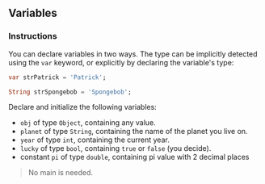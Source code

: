 ## Variables

### Instructions

You can declare variables in two ways. The type can be implicitly detected using the `var` keyword, or explicitly by declaring the variable's type:

```dart
var strPatrick = 'Patrick';
```

```dart
String strSpongebob = 'Spongebob';
```

Declare and initialize the following variables:
- `obj` of type `Object`, containing any value.
- `planet` of type `String`, containing the name of the planet you live on.
- `year` of type `int`, containing the current year.
- `lucky` of type `bool`, containing `true` or `false` (you decide).
- constant `pi` of type `double`, containing pi value with 2 decimal places

> No main is needed.
